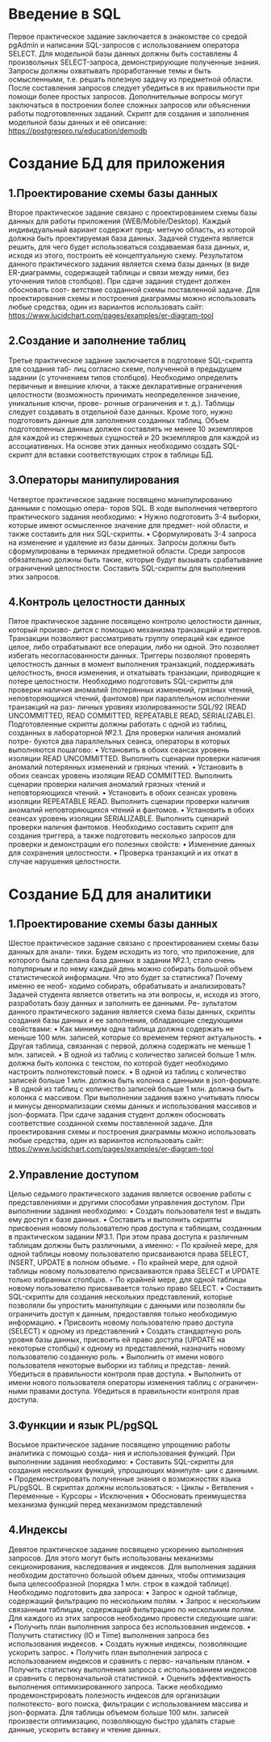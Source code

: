 # Введение в SQL

Первое практическое задание заключается в знакомстве со средой pgAdmin и написании SQL-запросов с использованием оператора SELECT. Для модельной базы данных должны быть составлены 4 произвольных SELECT-запроса, демонстрирующие полученные знания. Запросы должны охватывать проработанные темы и быть осмысленными, т.е. решать полезную задачу из предметной области. После составления запросов следует убедиться в их правильности при помощи более простых запросов. Дополнительные вопросы могут заключаться в построении более сложных запросов или объяснении работы подготовленных заданий. Скрипт для создания и заполнения модельной базы данных и её описание:
https://postgrespro.ru/education/demodb

# Создание БД для приложения

## 1.Проектирование схемы базы данных

Второе практическое задание связано с проектированием схемы базы данных для работы приложения (WEB/Mobile/Desktop). Каждый индивидуальный вариант содержит пред- метную область, из которой должна быть проектируемая база данных. Задачей студента является решить, для чего будет использоваться создаваемая база данных, и, исходя из этого, построить её концептуальную схему. Результатом данного практического задания является схема базы данных (в виде ER-диаграммы, содержащей таблицы и связи между ними, без уточнения типов столбцов). При сдаче задания студент должен обосновать соот- ветствие созданной схемы поставленной задаче. Для проектирования схемы и построения диаграммы можно использовать любые средства, один из вариантов использовать сайт:
https://www.lucidchart.com/pages/examples/er-diagram-tool

## 2.Создание и заполнение таблиц

Третье практическое задание заключается в подготовке SQL-скрипта для создания таб- лиц согласно схеме, полученной в предыдущем задании (с уточнением типов столбцов). Необходимо определить первичные и внешние ключи, а также декларативные ограничения целостности (возможность принимать неопределенное значение, уникальные ключи, прове- рочные ограничения и т. д.). Таблицы следует создавать в отдельной базе данных. Кроме
того, нужно подготовить данные для заполнения созданных таблиц. Объем подготовленных данных должен составлять не менее 10 экземпляров для каждой из стержневых сущностей и 20 экземпляров для каждой из ассоциативных. На основе этих данных необходимо создать SQL-скрипт для вставки соответствующих строк в таблицы БД.

## 3.Операторы манипулирования

Четвертое практическое задание посвящено манипулированию данными с помощью опера- торов SQL. В ходе выполнения четвертого практического задания необходимо:
    • Нужно подготовить 3-4 выборки, которые имеют осмысленное значение для предмет- ной области, и также составить для них SQL-скрипты.
    • Сформулировать 3-4 запроса на изменение и удаление из базы данных. Запросы должны быть сформулированы в терминах предметной области. Среди запросов обязательно должны быть такие, которые будут вызывать срабатывание ограничений целостности. Составить SQL-скрипты для выполнения этих запросов.

## 4.Контроль целостности данных

Пятое практическое задание посвящено контролю целостности данных, который произво- дится с помощью механизма транзакций и триггеров. Транзакции позволяют рассматривать группу операций как единое целое, либо отрабатывают все операции, либо ни одной. Это позволяет избегать несогласованности данных. Триггеры позволяют проверять целостность
данных в момент выполнения транзакций, поддерживать целостность, внося изменения, и откатывать транзакции, приводящие к потере целостности. Необходимо подготовить SQL-скрипты для проверки наличия аномалий (потерянных изменений, грязных чтений, неповторяющихся чтений, фантомов) при параллельном исполнении транзакций на раз- личных уровнях изолированности SQL/92 (READ UNCOMMITTED, READ COMMITTED, REPEATABLE READ, SERIALIZABLE). Подготовленные скрипты должны работать с одной из таблиц, созданных в лабораторной №2.1. Для проверки наличия аномалий потре- буются два параллельных сеанса, операторы в которых выполняются пошагово:
    • Установить в обоих сеансах уровень изоляции READ UNCOMMITTED. Выполнить сценарии проверки наличия аномалий потерянных изменений и грязных чтений.
    • Установить в обоих сеансах уровень изоляции READ COMMITTED. Выполнить сценарии проверки наличия аномалий грязных чтений и неповторяющихся чтений.
    • Установить в обоих сеансах уровень изоляции REPEATABLE READ. Выполнить сценарии проверки наличия аномалий неповторяющихся чтений и фантомов.
    • Установить в обоих сеансах уровень изоляции SERIALIZABLE. Выполнить сценарий проверки наличия фантомов.
Необходимо составить скрипт для создания триггера, а также подготовить несколько запросов для проверки и демонстрации его полезных свойств:
    • Изменение данных для сохранения целостности.
    • Проверка транзакций и их откат в случае нарушения целостности.

# Создание БД для аналитики

## 1.Проектирование схемы базы данных

Шестое практическое задание связано с проектированием схемы базы данных для анали- тики. Будем исходить из того, что приложение, для которого была сделана база данных в задании №2.1, стало очень популярным и по нему каждый день можно собирать большой объем статистической информации. Что это будет за статистика? Почему именно ее необ- ходимо собирать, обрабатывать и анализировать? Задачей студента является ответить на эти вопросы, и, исходя из этого, разработать базу данных и заполнить ее данными. Ре- зультатом данного практического задания является схема базы данных, скрипты создания базы данных и ее заполнения, обладающие следующими свойствами:
    • Как минимум одна таблица должна содержать не меньше 100 млн. записей, которые со временем теряют актуальность.
    • Другая таблица, связанная с первой, должна содержать не меньше 1 млн. записей.
    • В одной из таблиц с количество записей больше 1 млн. должна быть колонка с текстом, по которой будет необходимо настроить полнотекстовый поиск.
    • В одной из таблиц с количество записей больше 1 млн. должна быть колонка с данными в json-формате.
    • В одной из таблиц с количество записей больше 1 млн. должна быть колонка с массивом.
При выполнении задания важно учитывать плюсы и минусы денормализации схемы данных и использования массивов и json-формата. При сдаче задания студент должен обосновать соответствие созданной схемы поставленной задаче.
Для проектирования схемы и построения диаграммы можно использовать любые средства, один из вариантов использовать сайт:
https://www.lucidchart.com/pages/examples/er-diagram-tool

## 2.Управление доступом

Целью седьмого практического задания является освоение работы с представлениями и другими способами управления доступом. При выполнении задания необходимо:
    • Создать пользователя test и выдать ему доступ к базе данных.
    • Составить и выполнить скрипты присвоения новому пользователю прав доступа к таблицам, созданным в практическом задании №3.1. При этом права доступа к различным таблицам должны быть различными, а именно:
        ◦ По крайней мере, для одной таблицы новому пользователю присваиваются права SELECT, INSERT, UPDATE в полном объеме.
        ◦ По крайней мере, для одной таблицы новому пользователю присваиваются права SELECT и UPDATE только избранных столбцов.
        ◦ По крайней мере, для одной таблицы новому пользователю присваивается только право SELECT.
    • Составить SQL-скрипты для создания нескольких представлений, которые позволяли бы упростить манипуляции с данными или позволяли бы ограничить доступ к данным, предоставляя только необходимую информацию.
    • Присвоить новому пользователю право доступа (SELECT) к одному из представлений
    • Создать стандартную роль уровня базы данных, присвоить ей право доступа (UPDATE на некоторые столбцы) к одному из представлений, назначить новому пользователю созданную роль.
    • Выполнить от имени нового пользователя некоторые выборки из таблиц и представ- лений. Убедиться в правильности контроля прав доступа.
    • Выполнить от имени нового пользователя операторы изменения таблиц с ограничен- ными правами доступа. Убедиться в правильности контроля прав доступа.

## 3.Функции и язык PL/pgSQL

Восьмое практическое задание посвящено упрощению работы аналитика с помощью созда- ния и использования функций. При выполнении задания необходимо:
    • Составить SQL-скрипты для создания нескольких функций, упрощающих манипуля- ции с данными.
    • Продемонстрировать полученные знания о возможностях языка PL/pgSQL. В скриптах должны использоваться:
        ◦ Циклы
        ◦ Ветвления
        ◦ Переменные
        ◦ Курсоры
        ◦ Исключения
    • Обосновать преимущества механизма функций перед механизмом представлений

## 4.Индексы

Девятое практическое задание посвящено ускорению выполнения запросов. Для этого могут быть использованы механизмы секционирования, наследования и индексов. Для выполнения задания необходим достаточно большой объем данных, чтобы оптимизация была целесообразной (порядка 1 млн. строк в каждой таблице). Необходимо подготовить два запроса:
    • Запрос к одной таблице, содержащий фильтрацию по нескольким полям.
    • Запрос к нескольким связанным таблицам, содержащий фильтрацию по нескольким полям.
Для каждого из этих запросов необходимо провести следующие шаги:
    • Получить план выполнения запроса без использования индексов.
    • Получить статистику (IO и Time) выполнения запроса без использования индексов.
    • Создать нужные индексы, позволяющие ускорить запрос.
    • Получить план выполнения запроса с использованием индексов и сравнить с перво- начальным планом.
    • Получить статистику выполнения запроса с использованием индексов и сравнить с первоначальной статистикой.
    • Оценить эффективность выполнения оптимизированного запроса.
Также необходимо продемонстрировать полезность индексов для организации полнотексто- вого поиска, фильтрации с использованием массива и json-формата.
Для таблицы объемом больше 100 млн. записей произвести оптимизацию, позволяющую быстро удалять старые данные, ускорить вставку и чтение данных.
